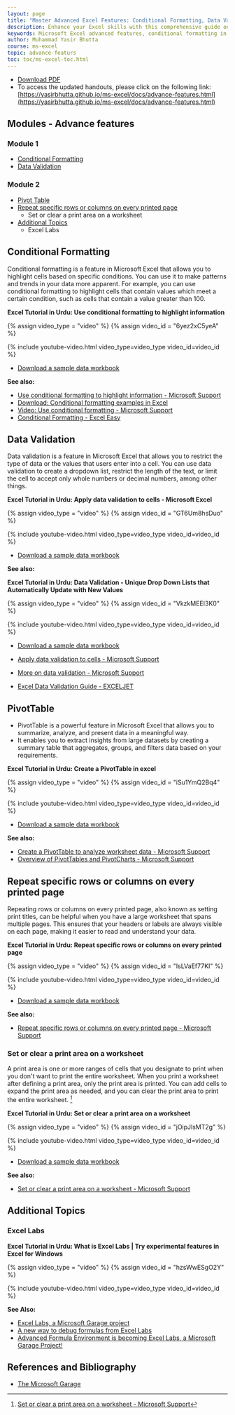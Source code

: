 ```yaml
---
layout: page
title: "Master Advanced Excel Features: Conditional Formatting, Data Validation & PivotTables"
description: Enhance your Excel skills with this comprehensive guide on advanced features, including conditional formatting, data validation, PivotTables, and print settings. Ideal for learners aiming to boost productivity and data analysis capabilities.​
keywords: Microsoft Excel advanced features, conditional formatting in Excel, data validation Excel tutorial, PivotTables guide, Excel print settings, Excel Labs, advanced Excel training, Excel data analysis, Excel productivity tips, Excel tutorials for learners
author: Muhammad Yasir Bhutta
course: ms-excel
topic: advance-featurs
toc: toc/ms-excel-toc.html
---
```


- [Download PDF](https://yasirbhutta.github.io/ms-excel/docs/advance-features.pdf)
- To access the updated handouts, please click on the following link:
[https://yasirbhutta.github.io/ms-excel/docs/advance-features.html](https://yasirbhutta.github.io/ms-excel/docs/advance-features.html)

## Modules - Advance features

### Module 1

- [Conditional Formatting](#conditional-formatting)
- [Data Validation](#data-validation)

### Module 2

- [Pivot Table](#pivottable)
- [Repeat specific rows or columns on every printed page](#repeat-specific-rows-or-columns-on-every-printed-page)
  - Set or clear a print area on a worksheet
- [Additional Topics](#additional-topics)
  - Excel Labs

## Conditional Formatting

Conditional formatting is a feature in Microsoft Excel that allows you to highlight cells based on specific conditions. You can use it to make patterns and trends in your data more apparent. For example, you can use conditional formatting to highlight cells that contain values which meet a certain condition, such as cells that contain a value greater than 100.

**Excel Tutorial in Urdu: Use conditional formatting to highlight information**

{% assign video_type = "video" %}
{% assign video_id = "6yez2xC5yeA" %}

{% include youtube-video.html video_type=video_type video_id=video_id %}

- [Download a sample data workbook](https://1drv.ms/x/s!Atx7MPEilH2jgbZ-_YTCVotfLk4YxA?e=61dsLg)

**See also:**

- [Use conditional formatting to highlight information - Microsoft Support](https://support.microsoft.com/en-us/office/use-conditional-formatting-to-highlight-information-fed60dfa-1d3f-4e13-9ecb-f1951ff89d7f)
- [Download: Conditional formatting examples in Excel](https://download.microsoft.com/download/e/4/0/e4089f75-cdb0-4658-9d34-bfa3f7b48815/Conditional%20Formatting%20examples.xlsx)
- [Video: Use conditional formatting - Microsoft Support](https://support.microsoft.com/en-us/office/video-use-conditional-formatting-03ab07da-1564-4913-b69f-2b1a370c8910)
- [Conditional Formatting - Excel Easy](https://www.excel-easy.com/data-analysis/conditional-formatting.html)

## Data Validation

Data validation is a feature in Microsoft Excel that allows you to restrict the type of data or the values that users enter into a cell. You can use data validation to create a dropdown list, restrict the length of the text, or limit the cell to accept only whole numbers or decimal numbers, among other things.

**Excel Tutorial in Urdu: Apply data validation to cells - Microsoft Excel**

{% assign video_type = "video" %}
{% assign video_id = "GT6Um8hsDuo" %}

{% include youtube-video.html video_type=video_type video_id=video_id %}

- [Download a sample data workbook](https://1drv.ms/x/s!Atx7MPEilH2jgbZ-_YTCVotfLk4YxA?e=gsoIrn)

**See also:**

**Excel Tutorial in Urdu: Data Validation - Unique Drop Down Lists that Automatically Update with New Values**

{% assign video_type = "video" %}
{% assign video_id = "VkzkMEEI3K0" %}

{% include youtube-video.html video_type=video_type video_id=video_id %}
- [Download a sample data workbook](https://1drv.ms/x/s!Atx7MPEilH2jgbcvDG4OpnUKOD1odg?e=1OF6ik)

- [Apply data validation to cells - Microsoft Support](https://support.microsoft.com/en-us/office/apply-data-validation-to-cells-29fecbcc-d1b9-42c1-9d76-eff3ce5f7249)
- [More on data validation - Microsoft Support](https://support.microsoft.com/en-us/office/more-on-data-validation-f38dee73-9900-4ca6-9301-8a5f6e1f0c4c)
- [Excel Data Validation Guide - EXCELJET](https://exceljet.net/articles/excel-data-validation-guide)

## PivotTable

- PivotTable is a powerful feature in Microsoft Excel that allows you to summarize, analyze, and present data in a meaningful way.
- It enables you to extract insights from large datasets by creating a summary table that aggregates, groups, and filters data based on your requirements.

**Excel Tutorial in Urdu: Create a PivotTable in excel**

{% assign video_type = "video" %}
{% assign video_id = "iSu1YmQ2Bq4" %}

{% include youtube-video.html video_type=video_type video_id=video_id %}

- [Download a sample data workbook](https://1drv.ms/x/s!Atx7MPEilH2jgbcAV6huDcaN9YIjAQ?e=mIcLjT)

**See also:**

- [Create a PivotTable to analyze worksheet data - Microsoft Support](https://support.microsoft.com/en-us/office/create-a-pivottable-to-analyze-worksheet-data-a9a84538-bfe9-40a9-a8e9-f99134456576)
- [Overview of PivotTables and PivotCharts - Microsoft Support](https://support.microsoft.com/en-us/office/overview-of-pivottables-and-pivotcharts-527c8fa3-02c0-445a-a2db-7794676bce96)

## Repeat specific rows or columns on every printed page

Repeating rows or columns on every printed page, also known as setting print titles, can be helpful when you have a large worksheet that spans multiple pages. This ensures that your headers or labels are always visible on each page, making it easier to read and understand your data.

**Excel Tutorial in Urdu: Repeat specific rows or columns on every printed page**

{% assign video_type = "video" %}
{% assign video_id = "IsLVaEf77KI" %}

{% include youtube-video.html video_type=video_type video_id=video_id %}

- [Download a sample data workbook](https://1drv.ms/x/s!Atx7MPEilH2jgbcEL2bWTzt2TVVUPw?e=49GrSD)

**See also:**

- [Repeat specific rows or columns on every printed page - Microsoft Support](https://support.microsoft.com/en-us/office/repeat-specific-rows-or-columns-on-every-printed-page-0d6dac43-7ee7-4f34-8b08-ffcc8b022409)

### Set or clear a print area on a worksheet

A print area is one or more ranges of cells that you designate to print when you don't want to print the entire worksheet. When you print a worksheet after defining a print area, only the print area is printed. You can add cells to expand the print area as needed, and you can clear the print area to print the entire worksheet. [^1]

**Excel Tutorial in Urdu: Set or clear a print area on a worksheet**

{% assign video_type = "video" %}
{% assign video_id = "jOipJlsMT2g" %}

{% include youtube-video.html video_type=video_type video_id=video_id %}

- [Download a sample data workbook](https://1drv.ms/x/s!Atx7MPEilH2jgbcFp7GESoyX-nFubg?e=7OQuRc)

**See also:**

- [Set or clear a print area on a worksheet - Microsoft Support](https://support.microsoft.com/en-au/office/set-or-clear-a-print-area-on-a-worksheet-27048af8-a321-416d-ba1b-e99ae2182a7e)

## Additional Topics

### Excel Labs

**Excel Tutorial in Urdu: What is Excel Labs \| Try experimental features in Excel for Windows**

{% assign video_type = "video" %}
{% assign video_id = "hzsWwESgO2Y" %}

{% include youtube-video.html video_type=video_type video_id=video_id %}


**See Also:**

- [Excel Labs, a Microsoft Garage project](https://appsource.microsoft.com/en-us/product/office/wa200003696?tab=overview)
- [A new way to debug formulas from Excel Labs](https://techcommunity.microsoft.com/t5/excel-blog/a-new-way-to-debug-formulas-from-excel-labs/ba-p/4003231)
- [Advanced Formula Environment is becoming Excel Labs, a Microsoft Garage Project!](https://techcommunity.microsoft.com/t5/excel-blog/advanced-formula-environment-is-becoming-excel-labs-a-microsoft/ba-p/3736518)


  
## References and Bibliography

- [The Microsoft Garage](https://www.microsoft.com/en-us/garage/)

[^1]: [Set or clear a print area on a worksheet - Microsoft Support](https://support.microsoft.com/en-au/office/set-or-clear-a-print-area-on-a-worksheet-27048af8-a321-416d-ba1b-e99ae2182a7e)